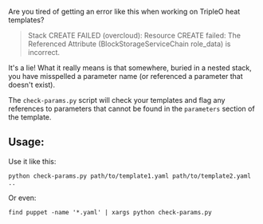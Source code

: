 Are you tired of getting an error like this when working on TripleO
heat templates?

> Stack CREATE FAILED (overcloud): Resource CREATE failed: The
> Referenced Attribute (BlockStorageServiceChain role_data) is
> incorrect.

It's a lie! What it really means is that somewhere, buried in a nested
stack, you have misspelled a parameter name (or referenced a parameter
that doesn't exist).

The `check-params.py` script will check your templates and flag any
references to parameters that cannot be found in the `parameters`
section of the template.

## Usage:

Use it like this:

    python check-params.py path/to/template1.yaml path/to/template2.yaml ..

Or even:

    find puppet -name '*.yaml' | xargs python check-params.py
